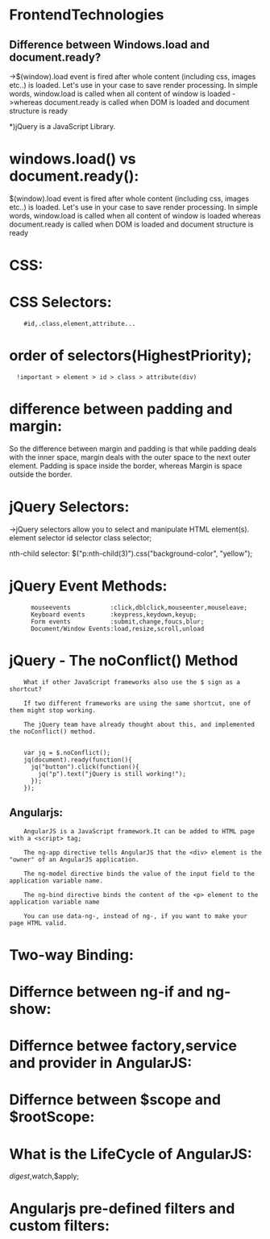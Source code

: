 # FrontendTechnologies

Difference between Windows.load and document.ready?
----------------------------------------------------
->$(window).load event is fired after whole content (including css, images etc..) is loaded. Let's use in your case to save render processing. In simple words, window.load is called when all content of window is loaded
->whereas document.ready is called when DOM is loaded and document structure is ready

*)jQuery is a JavaScript Library.


windows.load() vs document.ready():
===================================
$(window).load event is fired after whole content (including css, images etc..) is loaded.
Let's use in your case to save render processing. In simple words, window.load is called when all content of window is loaded whereas document.ready is called when DOM is loaded and document structure is ready

CSS:
====
CSS Selectors:
==============
        #id,.class,element,attribute...

order of selectors(HighestPriority);
====================================
      !important > element > id > class > attribute(div)

difference between padding and margin:
======================================
So the difference between margin and padding is that while padding deals with the inner space, margin deals with the outer space to the next outer element. Padding is space inside the border, whereas Margin is space outside the border.

jQuery Selectors:
=================
->jQuery selectors allow you to select and manipulate HTML element(s).
element selector
id selector
class selector;

nth-child selector:
$("p:nth-child(3)").css("background-color", "yellow");



jQuery Event Methods:
=====================
          mouseevents           :click,dblclick,mouseenter,mouseleave;
          Keyboard events       :keypress,keydown,keyup;
          Form events           :submit,change,foucs,blur;
          Document/Window Events:load,resize,scroll,unload



jQuery - The noConflict() Method
================================
        What if other JavaScript frameworks also use the $ sign as a shortcut?

        If two different frameworks are using the same shortcut, one of them might stop working.

        The jQuery team have already thought about this, and implemented the noConflict() method.


        var jq = $.noConflict();
        jq(document).ready(function(){
          jq("button").click(function(){
            jq("p").text("jQuery is still working!");
          });
        });


Angularjs:
-----------
        AngularJS is a JavaScript framework.It can be added to HTML page with a <script> tag;

        The ng-app directive tells AngularJS that the <div> element is the "owner" of an AngularJS application.

        The ng-model directive binds the value of the input field to the application variable name.

        The ng-bind directive binds the content of the <p> element to the application variable name

        You can use data-ng-, instead of ng-, if you want to make your page HTML valid.


Two-way Binding:
================



Differnce between ng-if and ng-show:
====================================



Differnce betwee factory,service and provider in AngularJS:
===========================================================


Differnce between $scope and $rootScope:
=========================================



What is the LifeCycle of AngularJS:
===================================
$digest,$watch,$apply;


Angularjs pre-defined filters and custom filters:
=================================================
